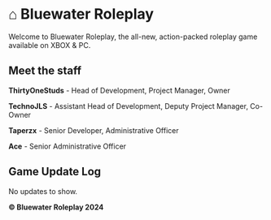 # ⌂ Bluewater Roleplay 
Welcome to Bluewater Roleplay, the all-new, action-packed roleplay game available on XBOX & PC.  

## Meet the staff
**ThirtyOneStuds** - Head of Development, Project Manager, Owner

**TechnoJLS** - Assistant Head of Development, Deputy Project Manager, Co-Owner

**Taperzx** - Senior Developer, Administrative Officer

**Ace** - Senior Administrative Officer

## Game Update Log
No updates to show. 



**© Bluewater Roleplay 2024**
